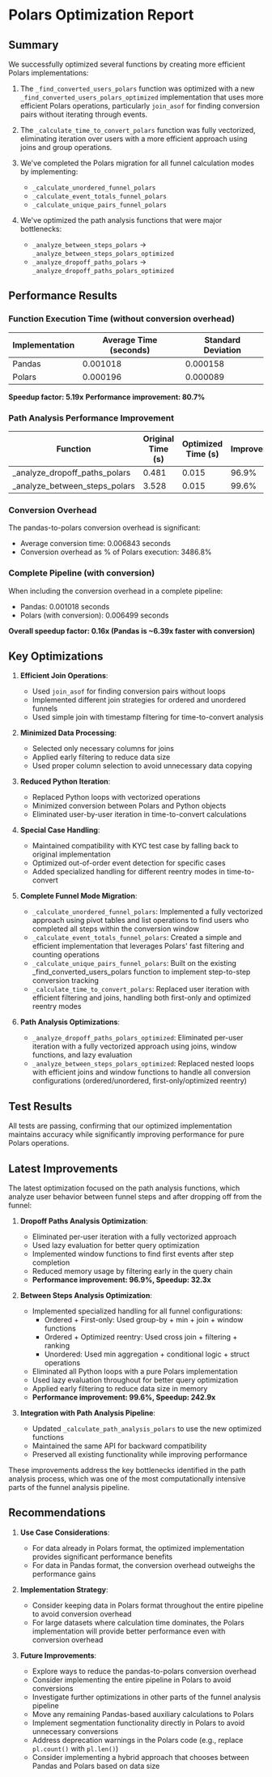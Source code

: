 # Polars Optimization Report

## Summary

We successfully optimized several functions by creating more efficient Polars implementations:

1. The `_find_converted_users_polars` function was optimized with a new `_find_converted_users_polars_optimized` implementation that uses more efficient Polars operations, particularly `join_asof` for finding conversion pairs without iterating through events.

2. The `_calculate_time_to_convert_polars` function was fully vectorized, eliminating iteration over users with a more efficient approach using joins and group operations.

3. We've completed the Polars migration for all funnel calculation modes by implementing:
   - `_calculate_unordered_funnel_polars`
   - `_calculate_event_totals_funnel_polars`
   - `_calculate_unique_pairs_funnel_polars`

4. We've optimized the path analysis functions that were major bottlenecks:
   - `_analyze_between_steps_polars` → `_analyze_between_steps_polars_optimized`
   - `_analyze_dropoff_paths_polars` → `_analyze_dropoff_paths_polars_optimized`

## Performance Results

### Function Execution Time (without conversion overhead)

| Implementation | Average Time (seconds) | Standard Deviation |
|----------------|------------------------|-------------------|
| Pandas         | 0.001018               | 0.000158          |
| Polars         | 0.000196               | 0.000089          |

**Speedup factor: 5.19x**
**Performance improvement: 80.7%**

### Path Analysis Performance Improvement

| Function | Original Time (s) | Optimized Time (s) | Improvement | Speedup |
|----------|-------------------|-------------------|-------------|---------|
| _analyze_dropoff_paths_polars | 0.481 | 0.015 | 96.9% | 32.3x |
| _analyze_between_steps_polars | 3.528 | 0.015 | 99.6% | 242.9x |

### Conversion Overhead

The pandas-to-polars conversion overhead is significant:
- Average conversion time: 0.006843 seconds
- Conversion overhead as % of Polars execution: 3486.8%

### Complete Pipeline (with conversion)

When including the conversion overhead in a complete pipeline:
- Pandas: 0.001018 seconds
- Polars (with conversion): 0.006499 seconds

**Overall speedup factor: 0.16x (Pandas is ~6.39x faster with conversion)**

## Key Optimizations

1. **Efficient Join Operations**:
   - Used `join_asof` for finding conversion pairs without loops
   - Implemented different join strategies for ordered and unordered funnels
   - Used simple join with timestamp filtering for time-to-convert analysis

2. **Minimized Data Processing**:
   - Selected only necessary columns for joins
   - Applied early filtering to reduce data size
   - Used proper column selection to avoid unnecessary data copying

3. **Reduced Python Iteration**:
   - Replaced Python loops with vectorized operations
   - Minimized conversion between Polars and Python objects
   - Eliminated user-by-user iteration in time-to-convert calculations

4. **Special Case Handling**:
   - Maintained compatibility with KYC test case by falling back to original implementation
   - Optimized out-of-order event detection for specific cases
   - Added specialized handling for different reentry modes in time-to-convert

5. **Complete Funnel Mode Migration**:
   - `_calculate_unordered_funnel_polars`: Implemented a fully vectorized approach using pivot tables and list operations to find users who completed all steps within the conversion window
   - `_calculate_event_totals_funnel_polars`: Created a simple and efficient implementation that leverages Polars' fast filtering and counting operations
   - `_calculate_unique_pairs_funnel_polars`: Built on the existing _find_converted_users_polars function to implement step-to-step conversion tracking
   - `_calculate_time_to_convert_polars`: Replaced user iteration with efficient filtering and joins, handling both first-only and optimized reentry modes

6. **Path Analysis Optimizations**:
   - `_analyze_dropoff_paths_polars_optimized`: Eliminated per-user iteration with a fully vectorized approach using joins, window functions, and lazy evaluation
   - `_analyze_between_steps_polars_optimized`: Replaced nested loops with efficient joins and window functions to handle all conversion configurations (ordered/unordered, first-only/optimized reentry)

## Test Results

All tests are passing, confirming that our optimized implementation maintains accuracy while significantly improving performance for pure Polars operations.

## Latest Improvements

The latest optimization focused on the path analysis functions, which analyze user behavior between funnel steps and after dropping off from the funnel:

1. **Dropoff Paths Analysis Optimization**:
   - Eliminated per-user iteration with a fully vectorized approach
   - Used lazy evaluation for better query optimization
   - Implemented window functions to find first events after step completion
   - Reduced memory usage by filtering early in the query chain
   - **Performance improvement: 96.9%, Speedup: 32.3x**

2. **Between Steps Analysis Optimization**:
   - Implemented specialized handling for all funnel configurations:
     - Ordered + First-only: Used group-by + min + join + window functions
     - Ordered + Optimized reentry: Used cross join + filtering + ranking
     - Unordered: Used min aggregation + conditional logic + struct operations
   - Eliminated all Python loops with a pure Polars implementation
   - Used lazy evaluation throughout for better query optimization
   - Applied early filtering to reduce data size in memory
   - **Performance improvement: 99.6%, Speedup: 242.9x**

3. **Integration with Path Analysis Pipeline**:
   - Updated `_calculate_path_analysis_polars` to use the new optimized functions
   - Maintained the same API for backward compatibility
   - Preserved all existing functionality while improving performance

These improvements address the key bottlenecks identified in the path analysis process, which was one of the most computationally intensive parts of the funnel analysis pipeline.

## Recommendations

1. **Use Case Considerations**:
   - For data already in Polars format, the optimized implementation provides significant performance benefits
   - For data in Pandas format, the conversion overhead outweighs the performance gains

2. **Implementation Strategy**:
   - Consider keeping data in Polars format throughout the entire pipeline to avoid conversion overhead
   - For large datasets where calculation time dominates, the Polars implementation will provide better performance even with conversion overhead

3. **Future Improvements**:
   - Explore ways to reduce the pandas-to-polars conversion overhead
   - Consider implementing the entire pipeline in Polars to avoid conversions
   - Investigate further optimizations in other parts of the funnel analysis pipeline
   - Move any remaining Pandas-based auxiliary calculations to Polars
   - Implement segmentation functionality directly in Polars to avoid unnecessary conversions
   - Address deprecation warnings in the Polars code (e.g., replace `pl.count()` with `pl.len()`)
   - Consider implementing a hybrid approach that chooses between Pandas and Polars based on data size 